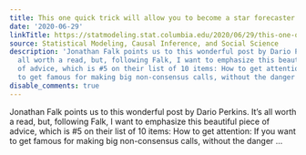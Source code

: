 ```yaml
---
title: This one quick trick will allow you to become a star forecaster
date: '2020-06-29'
linkTitle: https://statmodeling.stat.columbia.edu/2020/06/29/this-one-quick-trick-will-allow-you-to-become-a-star-forecaster/
source: Statistical Modeling, Causal Inference, and Social Science
description: 'Jonathan Falk points us to this wonderful post by Dario Perkins. It&#8217;s
  all worth a read, but, following Falk, I want to emphasize this beautiful piece
  of advice, which is #5 on their list of 10 items: How to get attention: If you want
  to get famous for making big non-consensus calls, without the danger ...'
disable_comments: true
---
```

Jonathan Falk points us to this wonderful post by Dario Perkins. It&#8217;s all worth a read, but, following Falk, I want to emphasize this beautiful piece of advice, which is #5 on their list of 10 items: How to get attention: If you want to get famous for making big non-consensus calls, without the danger ...